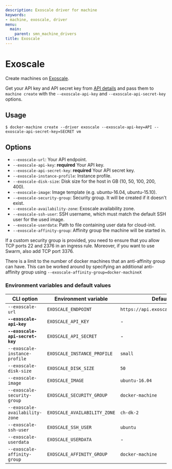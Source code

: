 ```yaml
---
description: Exoscale driver for machine
keywords:
- machine, exoscale, driver
menu:
  main:
    parent: smn_machine_drivers
title: Exoscale
---
```


# Exoscale

Create machines on [Exoscale](https://www.exoscale.ch/).

Get your API key and API secret key from [API details](https://portal.exoscale.ch/account/api) and pass them to `machine create` with the `--exoscale-api-key` and `--exoscale-api-secret-key` options.

## Usage

    $ docker-machine create --driver exoscale --exoscale-api-key=API --exoscale-api-secret-key=SECRET vm

## Options

-   `--exoscale-url`: Your API endpoint.
-   `--exoscale-api-key`: **required** Your API key.
-   `--exoscale-api-secret-key`: **required** Your API secret key.
-   `--exoscale-instance-profile`: Instance profile.
-   `--exoscale-disk-size`: Disk size for the host in GB (10, 50, 100, 200, 400).
-   `--exoscale-image`: Image template (e.g. ubuntu-16.04, ubuntu-15.10).
-   `--exoscale-security-group`: Security group. It will be created if it doesn't exist.
-   `--exoscale-availability-zone`: Exoscale availability zone.
-   `--exoscale-ssh-user`: SSH username, which must match the default SSH user for the used image.
-   `--exoscale-userdata`: Path to file containing user data for cloud-init.
-   `--exoscale-affinity-group`: Affinity group the machine will be started in.

If a custom security group is provided, you need to ensure that you allow TCP ports 22 and 2376 in an ingress rule. Moreover, if you want to use Swarm, also add TCP port 3376.

There is a limit to the number of docker machines that an anti-affinity group can have.  This can be worked around by specifying an additional anti-affinity group using `--exoscale-affinity-group=docker-machineX`

### Environment variables and default values

| CLI option                      | Environment variable         | Default                           |
| ------------------------------- | ---------------------------- | --------------------------------- |
| `--exoscale-url`                | `EXOSCALE_ENDPOINT`          | `https://api.exoscale.ch/compute` |
| **`--exoscale-api-key`**        | `EXOSCALE_API_KEY`           | -                                 |
| **`--exoscale-api-secret-key`** | `EXOSCALE_API_SECRET`        | -                                 |
| `--exoscale-instance-profile`   | `EXOSCALE_INSTANCE_PROFILE`  | `small`                           |
| `--exoscale-disk-size`          | `EXOSCALE_DISK_SIZE`         | `50`                              |
| `--exoscale-image`              | `EXOSCALE_IMAGE`             | `ubuntu-16.04`                    |
| `--exoscale-security-group`     | `EXOSCALE_SECURITY_GROUP`    | `docker-machine`                  |
| `--exoscale-availability-zone`  | `EXOSCALE_AVAILABILITY_ZONE` | `ch-dk-2`                         |
| `--exoscale-ssh-user`           | `EXOSCALE_SSH_USER`          | `ubuntu`                          |
| `--exoscale-userdata`           | `EXOSCALE_USERDATA`          | -                                 |
| `--exoscale-affinity-group`     | `EXOSCALE_AFFINITY_GROUP`    | `docker-machine`                  |
